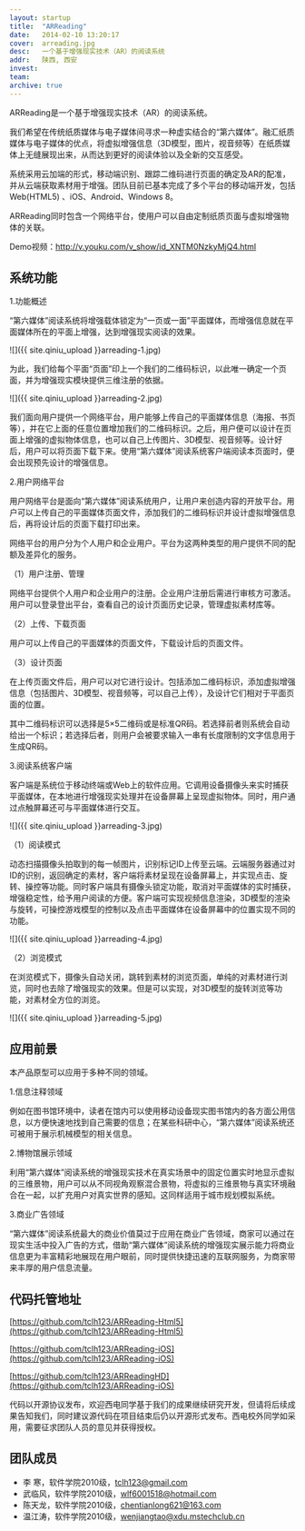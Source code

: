 ```yaml
---
layout: startup
title:  "ARReading"
date:   2014-02-10 13:20:17
cover:	arreading.jpg
desc:	一个基于增强现实技术（AR）的阅读系统
addr:	陕西, 西安
invest:	
team:	
archive: true
---
```


ARReading是一个基于增强现实技术（AR）的阅读系统。

我们希望在传统纸质媒体与电子媒体间寻求一种虚实结合的“第六媒体”。融汇纸质媒体与电子媒体的优点，将虚拟增强信息（3D模型，图片，视音频等）在纸质媒体上无缝展现出来，从而达到更好的阅读体验以及全新的交互感受。

系统采用云加端的形式，移动端识别、跟踪二维码进行页面的确定及AR的配准，并从云端获取素材用于增强。团队目前已基本完成了多个平台的移动端开发，包括Web(HTML5) 、iOS、Android、Windows 8。

ARReading同时包含一个网络平台，使用户可以自由定制纸质页面与虚拟增强物体的关联。

Demo视频：http://v.youku.com/v_show/id_XNTM0NzkyMjQ4.html

## 系统功能

1.功能概述

“第六媒体”阅读系统将增强载体锁定为“一页或一面”平面媒体，而增强信息就在平面媒体所在的平面上增强，达到增强现实阅读的效果。

![]({{ site.qiniu_upload }}arreading-1.jpg)

为此，我们给每个平面“页面”印上一个我们的二维码标识，以此唯一确定一个页面，并为增强现实模块提供三维注册的依据。

![]({{ site.qiniu_upload }}arreading-2.jpg)

我们面向用户提供一个网络平台，用户能够上传自己的平面媒体信息（海报、书页等），并在它上面的任意位置增加我们的二维码标识。之后，用户便可以设计在页面上增强的虚拟物体信息，也可以自己上传图片、3D模型、视音频等。设计好后，用户可以将页面下载下来。使用“第六媒体”阅读系统客户端阅读本页面时，便会出现预先设计的增强信息。

2.用户网络平台

用户网络平台是面向“第六媒体”阅读系统用户，让用户来创造内容的开放平台。用户可以上传自己的平面媒体页面文件，添加我们的二维码标识并设计虚拟增强信息后，再将设计后的页面下载打印出来。

网络平台的用户分为个人用户和企业用户。平台为这两种类型的用户提供不同的配额及差异化的服务。

（1）用户注册、管理

网络平台提供个人用户和企业用户的注册。企业用户注册后需进行审核方可激活。用户可以登录登出平台，查看自己的设计页面历史记录，管理虚拟素材库等。

（2）上传、下载页面

用户可以上传自己的平面媒体的页面文件，下载设计后的页面文件。

（3）设计页面

在上传页面文件后，用户可以对它进行设计。包括添加二维码标识，添加虚拟增强信息（包括图片、3D模型、视音频等，可以自己上传），及设计它们相对于平面页面的位置。

其中二维码标识可以选择是5×5二维码或是标准QR码。若选择前者则系统会自动给出一个标识；若选择后者，则用户会被要求输入一串有长度限制的文字信息用于生成QR码。

3.阅读系统客户端

客户端是系统位于移动终端或Web上的软件应用。它调用设备摄像头来实时捕获平面媒体，在本地进行增强现实处理并在设备屏幕上呈现虚拟物体。同时，用户通过点触屏幕还可与平面媒体进行交互。

![]({{ site.qiniu_upload }}arreading-3.jpg)

（1）阅读模式

动态扫描摄像头拍取到的每一帧图片，识别标记ID上传至云端。云端服务器通过对ID的识别，返回确定的素材，客户端将素材呈现在设备屏幕上，并实现点击、旋转、操控等功能。同时客户端具有摄像头锁定功能，取消对平面媒体的实时捕获，增强稳定性，给予用户阅读的方便。客户端可实现视频信息渲染，3D模型的渲染与旋转，可操控游戏模型的控制以及点击平面媒体在设备屏幕中的位置实现不同的功能。

![]({{ site.qiniu_upload }}arreading-4.jpg)

（2）浏览模式

在浏览模式下，摄像头自动关闭，跳转到素材的浏览页面，单纯的对素材进行浏览，同时也去除了增强现实的效果。但是可以实现，对3D模型的旋转浏览等功能，对素材全方位的浏览。

![]({{ site.qiniu_upload }}arreading-5.jpg)

## 应用前景

本产品原型可以应用于多种不同的领域。

1.信息注释领域

例如在图书馆环境中，读者在馆内可以使用移动设备现实图书馆内的各方面公用信息，以方便快速地找到自己需要的信息；在某些科研中心，“第六媒体”阅读系统还可被用于展示机械模型的相关信息。

2.博物馆展示领域

利用“第六媒体”阅读系统的增强现实技术在真实场景中的固定位置实时地显示虚拟的三维景物，用户可以从不同视角观察混合景物，将虚拟的三维景物与真实环境融合在一起，以扩充用户对真实世界的感知。这同样适用于城市规划模拟系统。

3.商业广告领域

“第六媒体”阅读系统最大的商业价值莫过于应用在商业广告领域，商家可以通过在现实生活中投入广告的方式，借助“第六媒体”阅读系统的增强现实展示能力将商业信息更为丰富精彩地展现在用户眼前，同时提供快捷迅速的互联网服务，为商家带来丰厚的用户信息流量。

## 代码托管地址

[https://github.com/tclh123/ARReading-Html5](https://github.com/tclh123/ARReading-Html5)

[https://github.com/tclh123/ARReading-iOS](https://github.com/tclh123/ARReading-iOS)

[https://github.com/tclh123/ARReadingHD](https://github.com/tclh123/ARReading-iOS)

代码以开源协议发布，欢迎西电同学基于我们的成果继续研究开发，但请将后续成果告知我们，同时建议源代码在项目结束后仍以开源形式发布。西电校外同学如采用，需要征求团队人员的意见并获得授权。

## 团队成员

* 李 寒，软件学院2010级，tclh123@gmail.com
* 武临风，软件学院2010级，wlf6001518@hotmail.com
* 陈天龙，软件学院2010级，chentianlong621@163.com
* 温江涛，软件学院2010级，wenjiangtao@xdu.mstechclub.cn